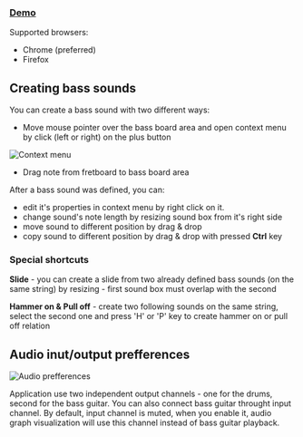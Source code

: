 
### [Demo](https://dl.dropboxusercontent.com/u/4466860/drums-and-bass/dist/latest/index.html)

Supported browsers:

* Chrome (preferred)
* Firefox


## Creating bass sounds

You can create a bass sound with two different ways:

* Move mouse pointer over the bass board area and open context menu by click (left or right) on the plus button

![Context menu](https://github.com/marcel-dancak/drums-and-bass/blob/master/docs/sound-context-menu.png)

* Drag note from fretboard to bass board area

After a bass sound was defined, you can:

* edit it's properties in context menu by right click on it.
* change sound's note length by resizing sound box from it's right side
* move sound to different position by drag & drop
* copy sound to different position by drag & drop with pressed **Ctrl** key

### Special shortcuts

**Slide** - you can create a slide from two already defined bass sounds (on the same string) by resizing - first sound box must overlap with the second

**Hammer on & Pull off** - create two following sounds on the same string, select the second one and press 'H' or 'P' key to create hammer on or pull off relation


## Audio inut/output prefferences

![Audio prefferences](https://github.com/marcel-dancak/drums-and-bass/blob/master/docs/audio-prefferences.png)

Application use two independent output channels - one for the drums, second for the bass guitar.
You can also connect bass guitar throught input channel. By default, input channel is muted, when you enable it, audio graph visualization will use this channel instead of bass guitar playback.

